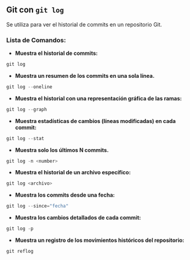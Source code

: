 ## **Git con `git log`**
Se utiliza para ver el historial de commits en un repositorio Git.
### Lista de Comandos:
- **Muestra el historial de commits:**
```powershell
git log
```
* **Muestra un resumen de los commits en una sola línea.**
```powershell
git log --oneline
```
* **Muestra el historial con una representación gráfica de las ramas:**
```powershell
git log --graph
```
* **Muestra estadísticas de cambios (líneas modificadas) en cada commit:**
```powershell
git log --stat
```
* **Muestra solo los últimos N commits.**
```powershell
git log -n <number>
```
* **Muestra el historial de un archivo específico:**
```powershell
git log <archivo>
```
- **Muestra los commits desde una fecha:**
```powershell
git log --since="fecha"
```
- **Muestra los cambios detallados de cada commit:**
```powershell
git log -p
```
- **Muestra un registro de los movimientos históricos del repositorio:**
```powershell
git reflog 
```